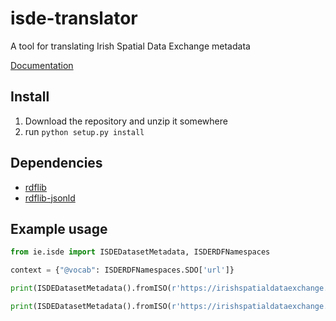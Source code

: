 # isde-translator
A tool for translating Irish Spatial Data Exchange metadata

[Documentation](https://adamml.github.io/isde-translator/html/isde/index.html)

## Install
1. Download the repository and unzip it somewhere
2. run `python setup.py install`

## Dependencies
- [rdflib](https://pypi.org/project/rdflib/)
- [rdflib-jsonld](https://pypi.org/project/rdflib-jsonld/)

## Example usage
```python
from ie.isde import ISDEDatasetMetadata, ISDERDFNamespaces

context = {"@vocab": ISDERDFNamespaces.SDO['url']}

print(ISDEDatasetMetadata().fromISO(r'https://irishspatialdataexchange.blob.core.windows.net/metadata/xml/ie_marine_data__dataset_1000.xml').toDCAT().serialize(format='turtle').decode('utf-8'))

print(ISDEDatasetMetadata().fromISO(r'https://irishspatialdataexchange.blob.core.windows.net/metadata/xml/ie_marine_data__dataset_1000.xml').toSchemaOrg().serialize(format='json-ld', context=context).decode('utf-8'))
```
